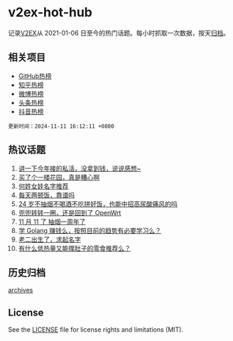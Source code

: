 # v2ex-hot-hub

 记录[V2EX](https://www.v2ex.com/)从 2021-01-06 日至今的热门话题。每小时抓取一次数据，按天[归档](archives)。
 
 ## 相关项目

- [GitHub热榜](https://github.com/snaildev/github-hot-hub)
- [知乎热榜](https://github.com/snaildev/zhihu-hot-hub)
- [微博热榜](https://github.com/snaildev/weibo-hot-hub)
- [头条热榜](https://github.com/snaildev/toutiao-hot-hub)
- [抖音热榜](https://github.com/snaildev/douyin-hot-hub)


 `更新时间：2024-11-11 16:12:11 +0800`

## 热议话题

1. [讲一下今年接的私活，没拿到钱，说说感想~](https://www.v2ex.com/t/1088302)
1. [买了个一楼花园，真是糟心啊](https://www.v2ex.com/t/1088412)
1. [何姓女娃名字推荐](https://www.v2ex.com/t/1088274)
1. [每天两顿饭，靠谱吗](https://www.v2ex.com/t/1088343)
1. [24 岁不抽烟不喝酒不吃拼好饭，也能中招高尿酸痛风的吗](https://www.v2ex.com/t/1088224)
1. [兜兜转转一圈，还是回到了 OpenWrt](https://www.v2ex.com/t/1088216)
1. [11 月 11 了 抽烟一周年了](https://www.v2ex.com/t/1088416)
1. [学 Golang 赚钱么，按照目前的趋势有必要学习么？](https://www.v2ex.com/t/1088370)
1. [老二出生了，求起名字](https://www.v2ex.com/t/1088306)
1. [有什么低热量又能撑肚子的零食推荐么？](https://www.v2ex.com/t/1088211)

## 历史归档

[archives](archives)

## License

See the [LICENSE](LICENSE) file for license rights and limitations (MIT).
